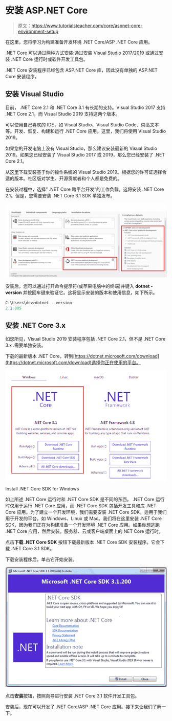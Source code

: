 # 安装 ASP.NET Core

> 原文：<https://www.tutorialsteacher.com/core/aspnet-core-environment-setup>

在这里，您将学习为构建准备开发环境 .NET Core/ASP .NET Core 应用。

 .NET Core 可以通过两种方式安装:通过安装 Visual Studio 2017/2019 或通过安装 .NET Core 运行时或软件开发工具包。

 .NET Core 安装程序已经包含 ASP.NET Core 库，因此没有单独的 ASP.NET Core 安装程序。

## 安装 Visual Studio

目前， .NET Core 2.1 和 .NET Core 3.1 有长期的支持。Visual Studio 2017 支持 .NET Core 2.1，而 Visual Studio 2019 支持这两个版本。

可以使用自己喜欢的 IDE，如 Visual Studio、Visual Studio Code、崇高文本等。开发、恢复、构建和运行 .NET Core 应用。这里，我们将使用 Visual Studio 2019。

如果您的开发电脑上没有 Visual Studio，那么建议安装最新的 Visual Studio 2019。如果您已经安装了 Visual Studio 2017 或 2019，那么您已经安装了 .NET Core 2.1。

从[这里](https://visualstudio.microsoft.com/downloads/)下载安装基于你的操作系统的 Visual Studio 2019。根据您的许可证选择合适的版本。社区版对学生、开源贡献者和个人都是免费的。

在安装过程中，选择” .NET Core 跨平台开发”的工作负载。这将安装 .NET Core 2.1。但是，您需要安装 .NET Core 3.1 SDK 单独发布。

[![](img/b083ff96c90de868bfd14cd6e71c0d08.png)](../../Content/images/core/install-vs2019.PNG) 

安装后，您可以通过打开命令提示符(或苹果电脑中的终端)并键入 **dotnet - version** 并按回车键来验证它。这将显示安装的版本和使用信息，如下所示。

```cs
C:\Users\dev>dotnet --version
2.1.805
```

## 安装 .NET Core 3.x

如您所见，Visual Studio 2019 安装程序包括 .NET Core 2.1，但不是 .NET Core 3.x .需要单独安装。

下载的最新版本 .NET Core，转到[https://dotnet.microsoft.com/download](https://dotnet.microsoft.com/download)选择你正在使用的平台。

[![](img/aa81730cadd02a07c89e264969224357.png)](../../Content/images/core/install-dotnetcore3.PNG) 

Install .NET Core SDK for Windows



如上所述 .NET Core 运行时和 .NET Core SDK 是不同的东西。 .NET Core 运行时仅用于运行 .NET Core 应用，而 .NET Core SDK 包括开发工具和库 .NET Core 应用。为了建立一个开发环境，我们需要安装 .NET Core SDK，适用于我们用于开发的平台，如 Windows、Linux 或 Mac。我们将在这里安装 .NET Core SDK，因为我们正在为构建准备一个开发环境 .NET Core 应用。如果你想逃跑 .NET Core 应用，然后安装。服务器、云或客户端桌面上的 NET Core 运行时。

点击**下载 .NET Core SDK** 按钮下载最新版本 .NET Core SDK 安装程序。它会下载 .NET Core 3.1 SDK。

下载安装程序后，单击它开始安装。

[![](img/de05dd6e8a8e9f856b52c083b2f52c92.png)](../../Content/images/core/dotnetcore-sdk.png) 

点击**安装**按钮，按照向导进行安装 .NET Core 3.1 软件开发工具包。

安装后，现在可以开发了 .NET Core/ASP .NET Core 应用。接下来让我们了解一下。